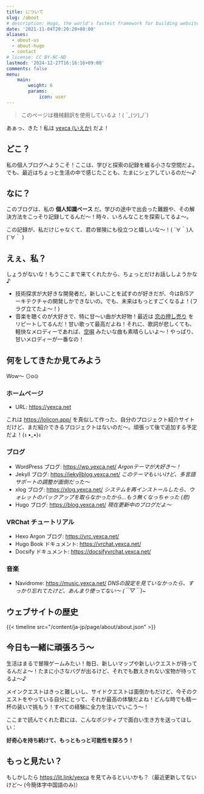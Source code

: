 ```yaml
---
title: について
slug: /about
# description: Hugo, the world's fastest framework for building websites
date: '2021-11-04T20:20:20+08:00'
aliases:
  - about-us
  - about-hugo
  - contact
# license: CC BY-NC-ND
lastmod: '2024-12-27T16:16:16+09:00'
comments: false
menu:
    main: 
        weight: 6
        params:
            icon: user
---
```


> このページは機械翻訳を使用しているよ！( ¯\_(ツ)_/¯)

あぁっ、きた！私は [yexca (いえか)](https://lit.link/yexca) だよ！

## どこ？

私の個人ブログへようこそ！ここは、学びと探索の記録を綴る小さな空間だよ。でも、最近はちょっと生活の中で感じたことも、たまにシェアしているのだ〜♪

## なに？

このブログは、私の **個人知識ベース** だ。学びの途中で出会った難題や、その解決方法をこっそり記録してるんだ〜！時々、いろんなことを探索してるよ〜。

この記録が、私だけじゃなくて、君の冒険にも役立つと嬉しいな〜！( ´∀｀)人(´∀｀ )

## えぇ、私？

しょうがないな！もうここまで来てくれたから、ちょっとだけお話ししようかな♪

- 技術探求が大好きな開発者だ。新しいことを試すのが好きだが、今はB/Sアーキテクチャの開発しかできないの。でも、未来はもっとすごくなるよ！(フラグ立てたよ〜！)
- 音楽を聴くのが大好きで、特に甘〜い曲が大好物！最近は [恋の押し売り](https://music.youtube.com/watch?v=I_YfQj2IlmY&si=4KdzRSsvDGNpm7u-) をリピートしてるんだ！甘い歌って最高だよね！それに、歌詞が悲しくても、軽快なメロディーであれば、[空唄](https://music.youtube.com/watch?v=BIL21F_HwgY&si=wjyZhahxAAabUwKD) みたいな曲も素晴らしいよ〜！やっぱり、甘いメロディーが一番なの！

## 何をしてきたか見てみよう

Wow〜 ⊙o⊙

### ホームページ

- URL: <https://yexca.net>

これは <https://lolicon.app/> を真似して作った、自分のプロジェクト紹介サイトだけど、まだ紹介できるプロジェクトはないのだ〜。頑張って後で追加する予定だよ！(ง •_•)ง

### ブログ

- WordPress ブログ: <https://wp.yexca.net/> *Argonテーマが大好き〜！*
- Jekyll ブログ: <https://jekyllblog.yexca.net/> *このテーマもいいけど、多言語サポートの調整が面倒だった〜*
- xlog ブログ: <https://xlog.yexca.net/> *システムを再インストールしたら、ウォレットのバックアップを取らなかったから…もう無くなっちゃった (悲)*
- Hugo ブログ: <https://blog.yexca.net/> *現在更新中のブログだよ〜*

### VRChat チュートリアル

- Hexo Argon ブログ: <https://vrc.yexca.net/>
- Hugo Book ドキュメント: <https://vrchat.yexca.net/>
- Docsify ドキュメント: <https://docsifyvrchat.yexca.net/>  

### 音楽

- Navidrome: <https://music.yexca.net/> *DNSの設定を見ていなかったら、すっかり忘れてたけど、あんまり使ってない〜 (￣▽￣)~*

## ウェブサイトの歴史

{{< timeline src="/content/ja-jp/page/about/about.json" >}}

## 今日も一緒に頑張ろう〜

生活はまるで冒険ゲームみたい！毎日、新しいマップや新しいクエストが待ってるんだよ〜！たまに小さなバグが出るけど、それでも数えきれない宝物が待ってるよ〜♪

メインクエストはきっと難しいし、サイドクエストは面倒かもだけど、今そのクエストをやっている自分にとって、それが最高の体験だよね！どんな時でも精一杯の装いで挑もう！すべての経験に全力を注いでいこう〜！

ここまで読んでくれた君には、こんなポジティブで面白い生き方を送ってほしい：

**好奇心を持ち続けて、もっともっと可能性を探ろう！**

## もっと見たい？

もしかしたら <https://lit.link/yexca> を見てみるといいかも？（最近更新してないけど〜 (今簡体字中国語のみ)）
